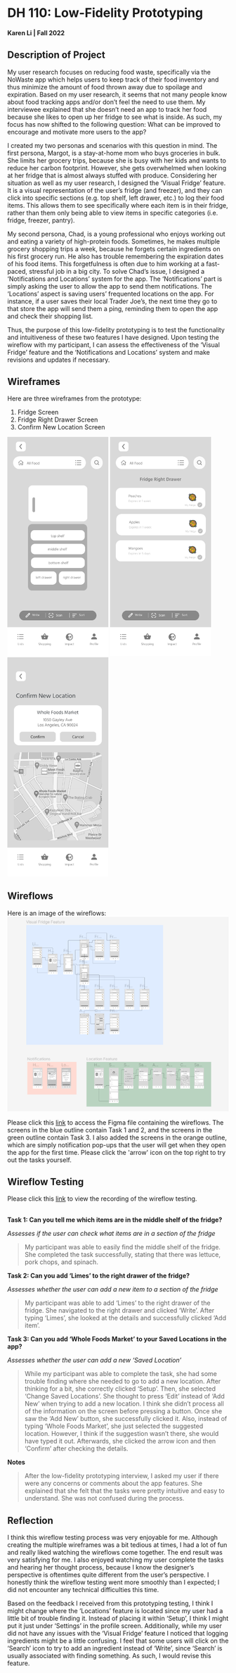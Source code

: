# DH 110: Low-Fidelity Prototyping
#### Karen Li | Fall 2022

## Description of Project
My user research focuses on reducing food waste, specifically via the NoWaste app which helps users to keep track of their food inventory and thus minimize the amount of food thrown away due to spoilage and expiration. Based on my user research, it seems that not many people know about food tracking apps and/or don’t feel the need to use them. My interviewee explained that she doesn’t need an app to track her food because she likes to open up her fridge to see what is inside. As such, my focus has now shifted to the following question: What can be improved to encourage and motivate more users to the app? 

I created my two personas and scenarios with this question in mind. The first persona, Margot, is a stay-at-home mom who buys groceries in bulk. She limits her grocery trips, because she is busy with her kids and wants to reduce her carbon footprint. However, she gets overwhelmed when looking at her fridge that is almost always stuffed with produce. Considering her situation as well as my user research, I designed the ‘Visual Fridge’ feature. It is a visual representation of the user’s fridge (and freezer), and they can click into specific sections (e.g. top shelf, left drawer, etc.) to log their food items. This allows them to see specifically where each item is in their fridge, rather than them only being able to view items in specific categories (i.e. fridge, freezer, pantry). 

My second persona, Chad, is a young professional who enjoys working out and eating a variety of high-protein foods. Sometimes, he makes multiple grocery shopping trips a week, because he forgets certain ingredients on his first grocery run. He also has trouble remembering the expiration dates of his food items. This forgetfulness is often due to him working at a fast-paced, stressful job in a big city. To solve Chad’s issue, I designed a ‘Notifications and Locations’ system for the app. The ‘Notifications’ part is simply asking the user to allow the app to send them notifications. The ‘Locations’ aspect is saving users’ frequented locations on the app. For instance, if a user saves their local Trader Joe’s, the next time they go to that store the app will send them a ping, reminding them to open the app and check their shopping list. 

Thus, the purpose of this low-fidelity prototyping is to test the functionality and intuitiveness of these two features I have designed. Upon testing the wireflow with my participant, I can assess the effectiveness of the ‘Visual Fridge’ feature and the ‘Notifications and Locations’ system and make revisions and updates if necessary. 

## Wireframes
Here are three wireframes from the prototype:
1. Fridge Screen
2. Fridge Right Drawer Screen
3. Confirm New Location Screen

<img src="Fridge.png" width=230> <img src="Fridge Right Drawer.png" width=230> <img src="Confirm New Location.png" width=230>

## Wireflows

Here is an image of the wireflows:
<img src="Wireflows.png">

Please click this <a href="https://www.figma.com/file/dW4rmLWqa5iiaICyJrNZeS/DH-110-Assignment-5?node-id=25%3A464">link</a> to access the Figma file containing the wireflows. The screens in the blue outline contain Task 1 and 2, and the screens in the green outline contain Task 3. I also added the screens in the orange outline, which are simply notification pop-ups that the user will get when they open the app for the first time. Please click the 'arrow' icon on the top right to try out the tasks yourself.
  
## Wireflow Testing

Please click this <a href="https://drive.google.com/file/d/1IooZuceQqK-mRVcNZwnDxEwbqznFroUv/view?usp=sharing">link</a> to view the recording of the wireflow testing.<br/><br/>
  

**Task 1:  Can you tell me which items are in the middle shelf of the fridge?**

*Assesses if the user can check what items are in a section of the fridge*
> My participant was able to easily find the middle shelf of the fridge. She completed the task successfully, stating that there was lettuce, pork chops, and spinach.

**Task 2: Can you add ‘Limes’ to the right drawer of the fridge?**

*Assesses whether the user can add a new item to a section of the fridge*
> My participant was able to add ‘Limes’ to the right drawer of the fridge. She navigated to the right drawer and clicked ‘Write’. After typing ‘Limes’, she looked at the details and successfully clicked ‘Add item’. 

**Task 3: Can you add ‘Whole Foods Market’ to your Saved Locations in the app?**

*Assesses whether the user can add a new ‘Saved Location’*
> While my participant was able to complete the task, she had some trouble finding where she needed to go to add a new location. After thinking for a bit, she correctly clicked ‘Setup’. Then, she selected ‘Change Saved Locations’. She thought to press ‘Edit’ instead of ‘Add New’ when trying to add a new location. I think she didn’t process all of the information on the screen before pressing a button. Once she saw the ‘Add New’ button, she successfully clicked it. Also, instead of typing ‘Whole Foods Market’, she just selected the suggested location. However, I think if the suggestion wasn’t there, she would have typed it out. Afterwards, she clicked the arrow icon and then ‘Confirm’ after checking the details.

**Notes**
> After the low-fidelity prototyping interview, I asked my user if there were any concerns or comments about the app features. She explained that she felt that the tasks were pretty intuitive and easy to understand. She was not confused during the process. 

## Reflection
I think this wireflow testing process was very enjoyable for me. Although creating the multiple wireframes was a bit tedious at times, I had a lot of fun and really liked watching the wireflows come together. The end result was very satisfying for me. I also enjoyed watching my user complete the tasks and hearing her thought process, because I know the designer’s perspective is oftentimes quite different from the user’s perspective. I honestly think the wireflow testing went more smoothly than I expected; I did not encounter any technical difficulties this time. 

Based on the feedback I received from this prototyping testing, I think I might change where the ‘Locations’ feature is located since my user had a little bit of trouble finding it. Instead of placing it within ‘Setup’, I think I might put it just under ‘Settings’ in the profile screen. Additionally, while my user did not have any issues with the ‘Visual Fridge’ feature I noticed that logging ingredients might be a little confusing. I feel that some users will click on the ‘Search’ icon to try to add an ingredient instead of ‘Write’, since ‘Search’ is usually associated with finding something. As such, I would revise this feature.



  

